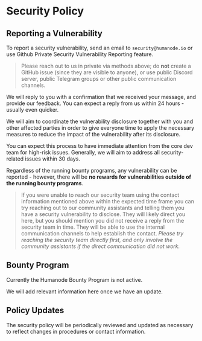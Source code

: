 # Security Policy

## Reporting a Vulnerability

To report a security vulnerability, send an email to `security@humanode.io` or
use Github Private Security Vulnerability Reporting feature.

> Please reach out to us in private via methods above; do **not** create a GitHub
> issue (since they are visible to anyone), or use public Discord server,
> public Telegram groups or other public communication channels.

We will reply to you with a confirmation that we received your message, and
provide our feedback. You can expect a reply from us within 24 hours - usually
even quicker.

We will aim to coordinate the vulnerability disclosure together with you and
other affected parties in order to give everyone time to apply the necessary
measures to reduce the impact of the vulnerability after its disclosure.

You can expect this process to have immediate attention from the core dev team
for high-risk issues. Generally, we will aim to address all security-related
issues within 30 days.

Regardless of the running bounty programs, any vulnerability can be reported -
however, there will be **no rewards for vulnerabilities outside of the running
bounty programs**.

> If you were unable to reach our security team using the contact information
> mentioned above within the expected time frame you can try reaching out to
> our community assistants and telling them you have a security vulnerability
> to disclose.
> They will likely direct you here, but you should mention you did not receive
> a reply from the security team in time. They will be able to use the internal
> communication channels to help establish the contact.
> _Please try reaching the security team directly first, and only involve
> the community assistants if the direct communication did not work._

## Bounty Program

Currently the Humanode Bounty Program is not active.

We will add relevant information here once we have an update.

## Policy Updates

The security policy will be periodically reviewed and updated as necessary
to reflect changes in procedures or contact information.
